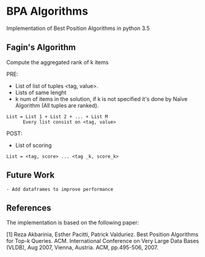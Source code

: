 # BPA Algorithms

Implementation of Best Position Algorithms in python 3.5

## Fagin's Algorithm  
Compute the aggregated rank of k items

PRE:
+ List of list of tuples <tag, value>.
+ Lists of same lenght
+ k num of items in the solution, if k is not specified it's done by Naïve Algorithm (All tuples are ranked).

```
List = List 1 + List 2 + ... + List M
      Every list consist on <tag, value>
```

POST:
+ List of scoring

```
List = <tag, score> ... <tag _k, score_k>

```

## Future Work  

```
- Add dataframes to improve performance

```



## References
The implementation is based on the following paper:

[1] Reza Akbarinia, Esther Pacitti, Patrick Valduriez. Best Position Algorithms for Top-k Queries.
ACM. International Conference on Very Large Data Bases (VLDB), Aug 2007, Vienna, Austria.
ACM, pp.495-506, 2007. <inria-00378836>
